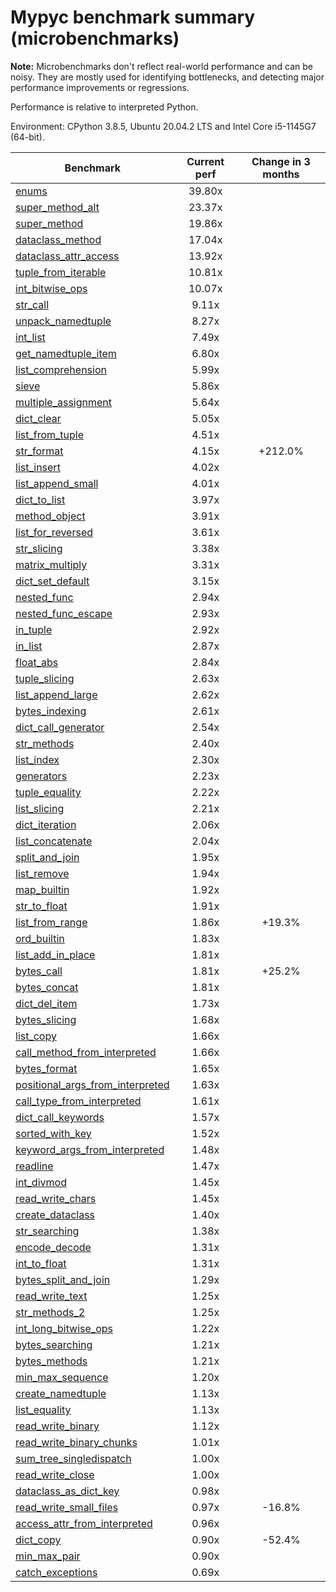 # Mypyc benchmark summary (microbenchmarks)

**Note:** Microbenchmarks don't reflect real-world performance and can be noisy.
           They are mostly used for identifying bottlenecks, and detecting major performance
           improvements or regressions.

Performance is relative to interpreted Python.

Environment: CPython 3.8.5, Ubuntu 20.04.2 LTS and Intel Core i5-1145G7 (64-bit).

| Benchmark | Current perf | Change in 3 months |
| --- | :---: | :---: |
| [enums](benchmarks/enums.md) | 39.80x |  |
| [super_method_alt](benchmarks/super_method_alt.md) | 23.37x |  |
| [super_method](benchmarks/super_method.md) | 19.86x |  |
| [dataclass_method](benchmarks/dataclass_method.md) | 17.04x |  |
| [dataclass_attr_access](benchmarks/dataclass_attr_access.md) | 13.92x |  |
| [tuple_from_iterable](benchmarks/tuple_from_iterable.md) | 10.81x |  |
| [int_bitwise_ops](benchmarks/int_bitwise_ops.md) | 10.07x |  |
| [str_call](benchmarks/str_call.md) | 9.11x |  |
| [unpack_namedtuple](benchmarks/unpack_namedtuple.md) | 8.27x |  |
| [int_list](benchmarks/int_list.md) | 7.49x |  |
| [get_namedtuple_item](benchmarks/get_namedtuple_item.md) | 6.80x |  |
| [list_comprehension](benchmarks/list_comprehension.md) | 5.99x |  |
| [sieve](benchmarks/sieve.md) | 5.86x |  |
| [multiple_assignment](benchmarks/multiple_assignment.md) | 5.64x |  |
| [dict_clear](benchmarks/dict_clear.md) | 5.05x |  |
| [list_from_tuple](benchmarks/list_from_tuple.md) | 4.51x |  |
| [str_format](benchmarks/str_format.md) | 4.15x | +212.0% |
| [list_insert](benchmarks/list_insert.md) | 4.02x |  |
| [list_append_small](benchmarks/list_append_small.md) | 4.01x |  |
| [dict_to_list](benchmarks/dict_to_list.md) | 3.97x |  |
| [method_object](benchmarks/method_object.md) | 3.91x |  |
| [list_for_reversed](benchmarks/list_for_reversed.md) | 3.61x |  |
| [str_slicing](benchmarks/str_slicing.md) | 3.38x |  |
| [matrix_multiply](benchmarks/matrix_multiply.md) | 3.31x |  |
| [dict_set_default](benchmarks/dict_set_default.md) | 3.15x |  |
| [nested_func](benchmarks/nested_func.md) | 2.94x |  |
| [nested_func_escape](benchmarks/nested_func_escape.md) | 2.93x |  |
| [in_tuple](benchmarks/in_tuple.md) | 2.92x |  |
| [in_list](benchmarks/in_list.md) | 2.87x |  |
| [float_abs](benchmarks/float_abs.md) | 2.84x |  |
| [tuple_slicing](benchmarks/tuple_slicing.md) | 2.63x |  |
| [list_append_large](benchmarks/list_append_large.md) | 2.62x |  |
| [bytes_indexing](benchmarks/bytes_indexing.md) | 2.61x |  |
| [dict_call_generator](benchmarks/dict_call_generator.md) | 2.54x |  |
| [str_methods](benchmarks/str_methods.md) | 2.40x |  |
| [list_index](benchmarks/list_index.md) | 2.30x |  |
| [generators](benchmarks/generators.md) | 2.23x |  |
| [tuple_equality](benchmarks/tuple_equality.md) | 2.22x |  |
| [list_slicing](benchmarks/list_slicing.md) | 2.21x |  |
| [dict_iteration](benchmarks/dict_iteration.md) | 2.06x |  |
| [list_concatenate](benchmarks/list_concatenate.md) | 2.04x |  |
| [split_and_join](benchmarks/split_and_join.md) | 1.95x |  |
| [list_remove](benchmarks/list_remove.md) | 1.94x |  |
| [map_builtin](benchmarks/map_builtin.md) | 1.92x |  |
| [str_to_float](benchmarks/str_to_float.md) | 1.91x |  |
| [list_from_range](benchmarks/list_from_range.md) | 1.86x | +19.3% |
| [ord_builtin](benchmarks/ord_builtin.md) | 1.83x |  |
| [list_add_in_place](benchmarks/list_add_in_place.md) | 1.81x |  |
| [bytes_call](benchmarks/bytes_call.md) | 1.81x | +25.2% |
| [bytes_concat](benchmarks/bytes_concat.md) | 1.81x |  |
| [dict_del_item](benchmarks/dict_del_item.md) | 1.73x |  |
| [bytes_slicing](benchmarks/bytes_slicing.md) | 1.68x |  |
| [list_copy](benchmarks/list_copy.md) | 1.66x |  |
| [call_method_from_interpreted](benchmarks/call_method_from_interpreted.md) | 1.66x |  |
| [bytes_format](benchmarks/bytes_format.md) | 1.65x |  |
| [positional_args_from_interpreted](benchmarks/positional_args_from_interpreted.md) | 1.63x |  |
| [call_type_from_interpreted](benchmarks/call_type_from_interpreted.md) | 1.61x |  |
| [dict_call_keywords](benchmarks/dict_call_keywords.md) | 1.57x |  |
| [sorted_with_key](benchmarks/sorted_with_key.md) | 1.52x |  |
| [keyword_args_from_interpreted](benchmarks/keyword_args_from_interpreted.md) | 1.48x |  |
| [readline](benchmarks/readline.md) | 1.47x |  |
| [int_divmod](benchmarks/int_divmod.md) | 1.45x |  |
| [read_write_chars](benchmarks/read_write_chars.md) | 1.45x |  |
| [create_dataclass](benchmarks/create_dataclass.md) | 1.40x |  |
| [str_searching](benchmarks/str_searching.md) | 1.38x |  |
| [encode_decode](benchmarks/encode_decode.md) | 1.31x |  |
| [int_to_float](benchmarks/int_to_float.md) | 1.31x |  |
| [bytes_split_and_join](benchmarks/bytes_split_and_join.md) | 1.29x |  |
| [read_write_text](benchmarks/read_write_text.md) | 1.25x |  |
| [str_methods_2](benchmarks/str_methods_2.md) | 1.25x |  |
| [int_long_bitwise_ops](benchmarks/int_long_bitwise_ops.md) | 1.22x |  |
| [bytes_searching](benchmarks/bytes_searching.md) | 1.21x |  |
| [bytes_methods](benchmarks/bytes_methods.md) | 1.21x |  |
| [min_max_sequence](benchmarks/min_max_sequence.md) | 1.20x |  |
| [create_namedtuple](benchmarks/create_namedtuple.md) | 1.13x |  |
| [list_equality](benchmarks/list_equality.md) | 1.13x |  |
| [read_write_binary](benchmarks/read_write_binary.md) | 1.12x |  |
| [read_write_binary_chunks](benchmarks/read_write_binary_chunks.md) | 1.01x |  |
| [sum_tree_singledispatch](benchmarks/sum_tree_singledispatch.md) | 1.00x |  |
| [read_write_close](benchmarks/read_write_close.md) | 1.00x |  |
| [dataclass_as_dict_key](benchmarks/dataclass_as_dict_key.md) | 0.98x |  |
| [read_write_small_files](benchmarks/read_write_small_files.md) | 0.97x | -16.8% |
| [access_attr_from_interpreted](benchmarks/access_attr_from_interpreted.md) | 0.96x |  |
| [dict_copy](benchmarks/dict_copy.md) | 0.90x | -52.4% |
| [min_max_pair](benchmarks/min_max_pair.md) | 0.90x |  |
| [catch_exceptions](benchmarks/catch_exceptions.md) | 0.69x |  |
